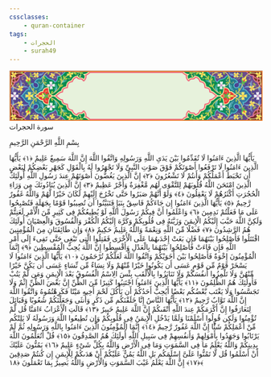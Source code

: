 ```yaml
---
cssclasses:
    - quran-container
tags:
    - الحجرات
    - surah49
---
```

<div class="quran-container">
<span class="second-border"></span>
<span class="border"></span>
<div class="head-container">
<img src="https://raw.githubusercontent.com/LORDyyyyy/obsidian-the_quran_vault/main/src/webview/surah_head.png" height=100>
<div class="surah-name">
<span class="surah-name-fnt">سورة الحجرات</span>
</div>
</div>
<div class="quran-content">
<div class="name-of-god"> <p> بِسْمِ اللَّهِ الرَّحْمَنِ الرَّحِيمِ </p></div>
<p>
<span class="sign" id="f1">يَأَيُّهَا الَّذِينَ ءَامَنُوا لَا تُقَدِّمُوا بَيْنَ يَدَىِ اللَّهِ وَرَسُولِهِ وَاتَّقُوا اللَّهَ إِنَّ اللَّهَ سَمِيعٌ عَلِيمٌ <span>﴿</span>١<span>﴾</span></span>
<span class="sign" id="f2">يَأَيُّهَا الَّذِينَ ءَامَنُوا لَا تَرْفَعُوا أَصْوَتَكُمْ فَوْقَ صَوْتِ النَّبِىِّ وَلَا تَجْهَرُوا لَهُ بِالْقَوْلِ كَجَهْرِ بَعْضِكُمْ لِبَعْضٍ أَن تَحْبَطَ أَعْمَلُكُمْ وَأَنتُمْ لَا تَشْعُرُونَ <span>﴿</span>٢<span>﴾</span></span>
<span class="sign" id="f3">إِنَّ الَّذِينَ يَغُضُّونَ أَصْوَتَهُمْ عِندَ رَسُولِ اللَّهِ أُولَئِكَ الَّذِينَ امْتَحَنَ اللَّهُ قُلُوبَهُمْ لِلتَّقْوَى لَهُم مَّغْفِرَةٌ وَأَجْرٌ عَظِيمٌ <span>﴿</span>٣<span>﴾</span></span>
<span class="sign" id="f4">إِنَّ الَّذِينَ يُنَادُونَكَ مِن وَرَاءِ الْحُجُرَتِ أَكْثَرُهُمْ لَا يَعْقِلُونَ <span>﴿</span>٤<span>﴾</span></span>
<span class="sign" id="f5">وَلَوْ أَنَّهُمْ صَبَرُوا حَتَّى تَخْرُجَ إِلَيْهِمْ لَكَانَ خَيْرًا لَّهُمْ وَاللَّهُ غَفُورٌ رَّحِيمٌ <span>﴿</span>٥<span>﴾</span></span>
<span class="sign" id="f6">يَأَيُّهَا الَّذِينَ ءَامَنُوا إِن جَاءَكُمْ فَاسِقٌ بِنَبَإٍ فَتَبَيَّنُوا أَن تُصِيبُوا قَوْمًا بِجَهَلَةٍ فَتُصْبِحُوا عَلَى مَا فَعَلْتُمْ نَدِمِينَ <span>﴿</span>٦<span>﴾</span></span>
<span class="sign" id="f7">وَاعْلَمُوا أَنَّ فِيكُمْ رَسُولَ اللَّهِ لَوْ يُطِيعُكُمْ فِى كَثِيرٍ مِّنَ الْأَمْرِ لَعَنِتُّمْ وَلَكِنَّ اللَّهَ حَبَّبَ إِلَيْكُمُ الْإِيمَنَ وَزَيَّنَهُ فِى قُلُوبِكُمْ وَكَرَّهَ إِلَيْكُمُ الْكُفْرَ وَالْفُسُوقَ وَالْعِصْيَانَ أُولَئِكَ هُمُ الرَّشِدُونَ <span>﴿</span>٧<span>﴾</span></span>
<span class="sign" id="f8">فَضْلًا مِّنَ اللَّهِ وَنِعْمَةً وَاللَّهُ عَلِيمٌ حَكِيمٌ <span>﴿</span>٨<span>﴾</span></span>
<span class="sign" id="f9">وَإِن طَائِفَتَانِ مِنَ الْمُؤْمِنِينَ اقْتَتَلُوا فَأَصْلِحُوا بَيْنَهُمَا فَإِن بَغَتْ إِحْدَىهُمَا عَلَى الْأُخْرَى فَقَتِلُوا الَّتِى تَبْغِى حَتَّى تَفِىءَ إِلَى أَمْرِ اللَّهِ فَإِن فَاءَتْ فَأَصْلِحُوا بَيْنَهُمَا بِالْعَدْلِ وَأَقْسِطُوا إِنَّ اللَّهَ يُحِبُّ الْمُقْسِطِينَ <span>﴿</span>٩<span>﴾</span></span>
<span class="sign" id="f10">إِنَّمَا الْمُؤْمِنُونَ إِخْوَةٌ فَأَصْلِحُوا بَيْنَ أَخَوَيْكُمْ وَاتَّقُوا اللَّهَ لَعَلَّكُمْ تُرْحَمُونَ <span>﴿</span>١۰<span>﴾</span></span>
<span class="sign" id="f11">يَأَيُّهَا الَّذِينَ ءَامَنُوا لَا يَسْخَرْ قَوْمٌ مِّن قَوْمٍ عَسَى أَن يَكُونُوا خَيْرًا مِّنْهُمْ وَلَا نِسَاءٌ مِّن نِّسَاءٍ عَسَى أَن يَكُنَّ خَيْرًا مِّنْهُنَّ وَلَا تَلْمِزُوا أَنفُسَكُمْ وَلَا تَنَابَزُوا بِالْأَلْقَبِ بِئْسَ الِاسْمُ الْفُسُوقُ بَعْدَ الْإِيمَنِ وَمَن لَّمْ يَتُبْ فَأُولَئِكَ هُمُ الظَّلِمُونَ <span>﴿</span>١١<span>﴾</span></span>
<span class="sign" id="f12">يَأَيُّهَا الَّذِينَ ءَامَنُوا اجْتَنِبُوا كَثِيرًا مِّنَ الظَّنِّ إِنَّ بَعْضَ الظَّنِّ إِثْمٌ وَلَا تَجَسَّسُوا وَلَا يَغْتَب بَّعْضُكُم بَعْضًا أَيُحِبُّ أَحَدُكُمْ أَن يَأْكُلَ لَحْمَ أَخِيهِ مَيْتًا فَكَرِهْتُمُوهُ وَاتَّقُوا اللَّهَ إِنَّ اللَّهَ تَوَّابٌ رَّحِيمٌ <span>﴿</span>١٢<span>﴾</span></span>
<span class="sign" id="f13">يَأَيُّهَا النَّاسُ إِنَّا خَلَقْنَكُم مِّن ذَكَرٍ وَأُنثَى وَجَعَلْنَكُمْ شُعُوبًا وَقَبَائِلَ لِتَعَارَفُوا إِنَّ أَكْرَمَكُمْ عِندَ اللَّهِ أَتْقَىكُمْ إِنَّ اللَّهَ عَلِيمٌ خَبِيرٌ <span>﴿</span>١٣<span>﴾</span></span>
<span class="sign" id="f14">قَالَتِ الْأَعْرَابُ ءَامَنَّا قُل لَّمْ تُؤْمِنُوا وَلَكِن قُولُوا أَسْلَمْنَا وَلَمَّا يَدْخُلِ الْإِيمَنُ فِى قُلُوبِكُمْ وَإِن تُطِيعُوا اللَّهَ وَرَسُولَهُ لَا يَلِتْكُم مِّنْ أَعْمَلِكُمْ شَئًْا إِنَّ اللَّهَ غَفُورٌ رَّحِيمٌ <span>﴿</span>١٤<span>﴾</span></span>
<span class="sign" id="f15">إِنَّمَا الْمُؤْمِنُونَ الَّذِينَ ءَامَنُوا بِاللَّهِ وَرَسُولِهِ ثُمَّ لَمْ يَرْتَابُوا وَجَهَدُوا بِأَمْوَلِهِمْ وَأَنفُسِهِمْ فِى سَبِيلِ اللَّهِ أُولَئِكَ هُمُ الصَّدِقُونَ <span>﴿</span>١٥<span>﴾</span></span>
<span class="sign" id="f16">قُلْ أَتُعَلِّمُونَ اللَّهَ بِدِينِكُمْ وَاللَّهُ يَعْلَمُ مَا فِى السَّمَوَتِ وَمَا فِى الْأَرْضِ وَاللَّهُ بِكُلِّ شَىْءٍ عَلِيمٌ <span>﴿</span>١٦<span>﴾</span></span>
<span class="sign" id="f17">يَمُنُّونَ عَلَيْكَ أَنْ أَسْلَمُوا قُل لَّا تَمُنُّوا عَلَىَّ إِسْلَمَكُم بَلِ اللَّهُ يَمُنُّ عَلَيْكُمْ أَنْ هَدَىكُمْ لِلْإِيمَنِ إِن كُنتُمْ صَدِقِينَ <span>﴿</span>١٧<span>﴾</span></span>
<span class="sign" id="f18">إِنَّ اللَّهَ يَعْلَمُ غَيْبَ السَّمَوَتِ وَالْأَرْضِ وَاللَّهُ بَصِيرٌ بِمَا تَعْمَلُونَ <span>﴿</span>١٨<span>﴾</span></span>

</p>
</div>
<span class="border" style="margin-top:25px;"></span>
<span class="second-border-bottom"></span>
</div>
